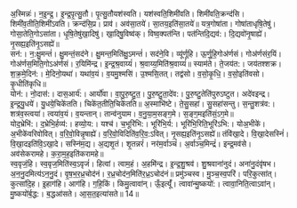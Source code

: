 

  
अ॒स्मिन्नः॑। न॒इ॒न्द्र॒। इ॒न्द्र॒पृ॒त्सु॒तौ। पृ॒त्सु॒तौयश॑स्वति। यश॑स्वति॒शिमी॑वति। शिमी॑वति॒क्रन्द॑सि। शिमी॑व॒तीति॒शिमी॑ऽवति। क्रन्द॑सि॒प्र। प्राव॑। अव॑सा॒तये॑। सा॒तय॒इति॑सा॒तये॑॥ यत्र॒गोषा॑ता। गोषा॑ताधृषि॒तेषु॑। गोसा॒तेति॒गोऽसा॑ता। धृ॒षि॒तेषु॑खा॒दिषु॑। खा॒दिषु॒विष्व॑क्। विष्व॒क्पत॑न्ति। पत॑न्तिदि॒द्यव॑:। दि॒द्यवो॑नृ॒षाह्ये॑। नृ॒सह्य॒इति॑नृ॒ऽसह्ये॑॥  
सन॑:। न॒:क्षु॒मन्तं॑। क्षु॒मन्तं॒सद॑ने। क्षु॒मन्त॒मिति॑क्षु॒ऽमन्तं॑। सद॑ने॒वि। व्यू॑र्णूहि। ऊ॒र्णु॒हि॒गोअ॑र्णसं। गोअ॑र्णसंर॒यिं। गोअ॑र्णस॒मिति॒गोऽअ॑र्णसं। र॒यिमि॑न्द्र। इ॒न्द्र॒श्र॒वाय्यं॑। श्र॒वाय्य॒मिति॑श्र॒वाय्यं॑॥ स्याम॑ते। ते॒जय॑त:। जय॑तश्शक्र। श॒क्र॒मे॒दिन॑:। मे॒दिनो॒यथा॑। यथा॑व॒यं। व॒यमु॒श्मसि॑। उ॒श्मसि॒तत्। तद्व॑सो। व॒सो॒कृ॒धि॒। व॒सो॒इति॑वसो। कृ॒धीति॑कृधि॥  
योन॑:। नो॒दास॑:। दास॒आर्य॑:। आर्यो॑वा। वा॒पु॒रु॒ष्टु॒त॒। पु॒रु॒ष्टु॒ता॒दे॑व:। पु॒रु॒ष्टु॒तेति॑पुरुऽष्टुत। अदे॑वइन्द्र। इ॒न्द्र॒यु॒धये॑। यु॒धये॒चिके॑तति। चिके॑त॒तीति॒चिके॑तति॥ अ॒स्माभि॑ष्टे। ते॒सु॒सहा॑। सु॒सहा॑सन्तु। स॒न्तु॒शत्र॑व:। शत्र॑व॒स्त्वया॑। त्वया॑व॒यं। व॒यन्तान्। तान्व॑नुयाम। व॒नु॒या॒म॒सङ्ग॒मे। स॒ङ्ग॒मइति॑सं॒ऽग॒मे॥  
योद॒भ्रेभि॑:। द॒भ्रेभि॒र्हव्य॑:। हव्यो॒य:। यश्च॑। च॒भूरि॑भि:। भूरि॑भि॒र्य:। भूरि॑भि॒रिति॒भूरि॑ऽभि:। योअ॒भीके॑। अ॒भीके॑वरिवोवित्। व॒रि॒वो॒विन्नृ॒षाह्ये॑। व॒रि॒वो॒विदिति॑व॒रि॒व॒:ऽवित्। नृ॒सह्य॒इति॑नृ॒ऽसह्ये॑॥ तंवि॑खा॒दे। वि॒खा॒देसस्निं॑। वि॒खा॒दइति॑वि॒ऽखा॒दे। सस्नि॑म॒द्य। अ॒द्यशृ॒तं। शृ॒तन्नरं॑। नर॑म॒र्वाञ्चं॑। अ॒र्वाञ्च॒मिन्द्रं॑। इन्द्र॒मव॑से। अव॑सेकरामहे। क॒रा॒म॒ह॒इति॑करामहे॥  
स्व॒वृजं॒हि। स्व॒वृज॒मिति॑स्व॒ऽवृजं॑। हित्वां। त्वाम॒हं। अ॒हमि॑न्द्र। इ॒न्द्र॒शु॒श्रव॑। शु॒श्रवाना॑नुदं। अना॑नु॒दंवृ॑षभ। अ॒न॒नु॒दमित्य॑ऽन॒नु॒दं। वृ॒ष॒भ॒र॒ध्र॒चोद॑नं। र॒ध्र॒चोद॑न॒मिति॑र॒ध्र॒ऽचोद॑नं॥ प्रमु॑ञ्चस्व। मु॒ञ्च॒स्व॒परि॑। परि॒कुत्सा॑त्। कुत्सा॑दि॒ह। इ॒हाग॑हि। आग॑हि। ग॒हि॒किं। किमु॒त्वावा॑न्। ऊँ॒इत्यूँ॑। त्वावा॑न्मु॒ष्कयो॑:। त्वावा॒निति॒त्वाऽवा॑न्। मु॒ष्कयो॑र्ब॒द्ध:। ब॒द्धआ॑सते। आ॒स॒त॒इत्या॑सते॥ 14॥  
